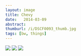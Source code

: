 ```yaml
---
layout: image
title: Chevy
date:   2014-03-09
abstract: 
thumburl: /i/DSCF0093_thumb.jpg
tags: [bw, things]
---
```

![]({{site.url}}/i/DSCF0093.jpg)
![]({{site.url}}/i/DSCF0098.jpg)
![]({{site.url}}/i/DSCF0089.jpg)

